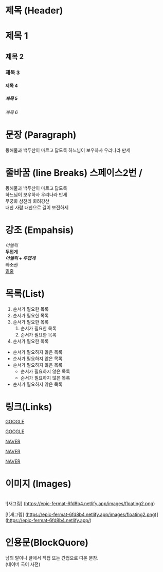 # 제목 (Header)

# 제목 1
## 제목 2
### 제목 3
#### 제목 4
##### 제목 5
###### 제목 6

# 문장 (Paragraph)
동해물과 백두산이 마르고 닳도록
하느님이 보우하사 우리나라 만세

# 줄바꿈 (line Breaks) 스페이스2번 / <br/>
동해물과 백두산이 마르고 닳도록  
하느님이 보우하사 우리나라 만세  
무궁화 삼천리 화려강산 <br/>
대한 사람 대한으로 길이 보전하세  

# 강조 (Empahsis)

_이텔릭_  
**두껍게**  
**_이텔릭 + 두껍게_**  
~~취소선~~  
<u>밑줄</u>

# 목록(List)

1. 순서가 필요한 목록
1. 순서가 필요한 목록
1. 순서가 필요한 목록
    1. 순서가 필요한 목록
    1. 순서가 필요한 목록
1. 순서가 필요한 목록

- 순서가 필요하지 않은 목록
- 순서가 필요하지 않은 목록
- 순서가 필요하지 않은 목록
	- 순서가 필요하지 않은 목록
	- 순서가 필요하지 않은 목록
- 순서가 필요하지 않은 목록

# 링크(Links)

<a href="https://google.com">GOOGLE</a>

[GOOGLE](https://google.com)

<a href="https://naver.com" title="NAVER로 이동!">NAVER</a>

[NAVER](https://naver.com "NAVER로 이동!")  

<a href="https://naver.com" title="NAVER로 이동!" target="_blank">NAVER</a>

# 이미지 (Images)

![]()

![새그림] (https://epic-fermat-6fd8b4.netlify.app/images/floating2.png)

[![새그림] (https://epic-fermat-6fd8b4.netlify.app/images/floating2.png)] (https://epic-fermat-6fd8b4.netlify.app/)

# 인용문(BlockQuore)

남의 말이나 글에서 직접 또는 간접으로 따온 문장.  
(네이버 국어 사전)